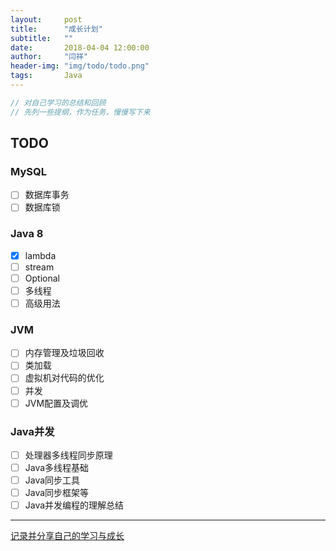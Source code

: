 ```yaml
---
layout:     post
title:      "成长计划"
subtitle:   ""
date:       2018-04-04 12:00:00
author:     "闫祥"
header-img: "img/todo/todo.png"
tags:       Java
---
```


```Java
// 对自己学习的总结和回顾
// 先列一些提纲，作为任务，慢慢写下来
```
## TODO

### MySQL
- [ ] 数据库事务
- [ ] 数据库锁

### Java 8
- [x] lambda
- [ ] stream
- [ ] Optional
- [ ] 多线程
- [ ] 高级用法

### JVM
- [ ] 内存管理及垃圾回收
- [ ] 类加载
- [ ] 虚拟机对代码的优化
- [ ] 并发
- [ ] JVM配置及调优

### Java并发
- [ ] 处理器多线程同步原理
- [ ] Java多线程基础
- [ ] Java同步工具
- [ ] Java同步框架等
- [ ] Java并发编程的理解总结

*****
[记录并分享自己的学习与成长](http://cbrothercoder.com/)
